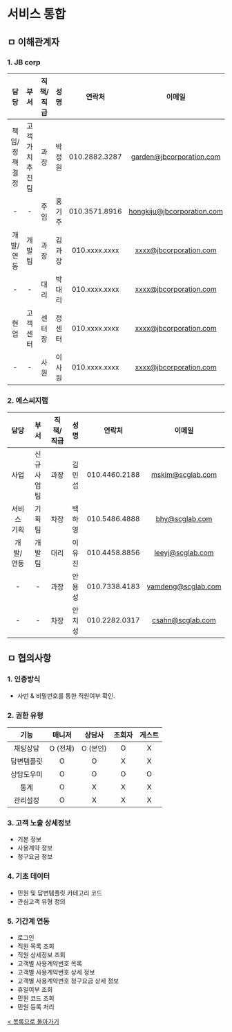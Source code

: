 # 서비스 통합

## ㅁ 이해관계자
### 1. JB corp
| 담당 | 부서 | 직책/직급 | 성명 | 연락처 | 이메일 |
|:---:|:---:|:---:|:---:|:---:|:---:|
| 책임/정책결정 | 고객가치추진팀 | 과장 | 박정원 | 010.2882.3287 | garden@jbcorporation.com |
| - | - | 주임 | 홍기주 | 010.3571.8916 | hongkiju@jbcorporation.com |
| 개발/연동 | 개발팀 | 과장 | 김과장 | 010.xxxx.xxxx | xxxx@jbcorporation.com |
| - | - | 대리 | 박대리 | 010.xxxx.xxxx | xxxx@jbcorporation.com |
| 현업 | 고객센터 | 센터장 | 정센터 | 010.xxxx.xxxx | xxxx@jbcorporation.com |
| - | - | 사원 | 이사원 | 010.xxxx.xxxx | xxxx@jbcorporation.com |

### 2. 에스씨지랩
| 담당 | 부서 | 직책/직급 | 성명 | 연락처 | 이메일 |
|:---:|:---:|:---:|:---:|:---:|:---:|
| 사업 | 신규사업팀 | 과장 | 김민섭 | 010.4460.2188 | mskim@scglab.com |
| 서비스 기획 | 기획팀 | 차장 | 백하영 | 010.5486.4888 | bhy@scglab.com |
| 개발/연동| 개발팀 | 대리 | 이유진 | 010.4458.8856 | leeyj@scglab.com |
| - | - | 과장 | 안용성 | 010.7338.4183 | yamdeng@scglab.com |
| - | - | 차장 | 안치성 | 010.2282.0317 | csahn@scglab.com |

## ㅁ 협의사항

### 1. 인증방식
 - 사번 & 비밀번호를 통한 직원여부 확인.

### 2. 권한 유형
| 기능 | 매니저 | 상담사 | 조회자 | 게스트 |
|:---:|:---:|:---:|:---:|:---:|
| 채팅상담 | O (전체) | O (본인) | O | X |
| 답변템플릿 | O | O | X | X | 
| 상담도우미 | O | O | O | O |
| 통계 | O | X | X | X |
| 관리설정 | O | X | X | X | 

### 3. 고객 노출 상세정보
 - 기본 정보
 - 사용계약 정보
 - 청구요금 정보

### 4. 기초 데이터
 - 민원 및 답변템플릿 카테고리 코드
 - 관심고객 유형 정의

### 5. 기간계 연동
 - 로그인
 - 직원 목록 조회
 - 직원 상세정보 조회
 - 고객별 사용계약번호 목록
 - 고객별 사용계약번호 상세 정보
 - 고객별 사용계약번호 청구요금 상세 정보
 - 휴일여부 조회
 - 민원 코드 조회
 - 민원 등록 처리

[< 목록으로 돌아가기](manual.md)